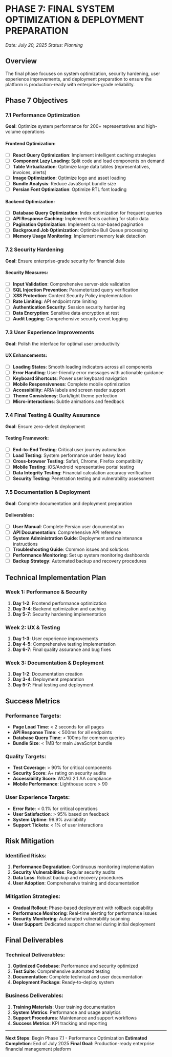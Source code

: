 # PHASE 7: FINAL SYSTEM OPTIMIZATION & DEPLOYMENT PREPARATION
*Date: July 20, 2025*
*Status: Planning*

## Overview
The final phase focuses on system optimization, security hardening, user experience improvements, and deployment preparation to ensure the platform is production-ready with enterprise-grade reliability.

## Phase 7 Objectives

### 7.1 Performance Optimization
**Goal**: Optimize system performance for 200+ representatives and high-volume operations

#### Frontend Optimization:
- [ ] **React Query Optimization**: Implement intelligent caching strategies
- [ ] **Component Lazy Loading**: Split code and load components on demand  
- [ ] **Table Virtualization**: Optimize large data tables (representatives, invoices, alerts)
- [ ] **Image Optimization**: Optimize logo and asset loading
- [ ] **Bundle Analysis**: Reduce JavaScript bundle size
- [ ] **Persian Font Optimization**: Optimize RTL font loading

#### Backend Optimization:
- [ ] **Database Query Optimization**: Index optimization for frequent queries
- [ ] **API Response Caching**: Implement Redis caching for static data
- [ ] **Pagination Optimization**: Implement cursor-based pagination
- [ ] **Background Job Optimization**: Optimize Bull Queue processing
- [ ] **Memory Usage Monitoring**: Implement memory leak detection

### 7.2 Security Hardening
**Goal**: Ensure enterprise-grade security for financial data

#### Security Measures:
- [ ] **Input Validation**: Comprehensive server-side validation
- [ ] **SQL Injection Prevention**: Parameterized query verification
- [ ] **XSS Protection**: Content Security Policy implementation
- [ ] **Rate Limiting**: API endpoint rate limiting
- [ ] **Authentication Security**: Session security hardening
- [ ] **Data Encryption**: Sensitive data encryption at rest
- [ ] **Audit Logging**: Comprehensive security event logging

### 7.3 User Experience Improvements
**Goal**: Polish the interface for optimal user productivity

#### UX Enhancements:
- [ ] **Loading States**: Smooth loading indicators across all components
- [ ] **Error Handling**: User-friendly error messages with actionable guidance
- [ ] **Keyboard Shortcuts**: Power user keyboard navigation
- [ ] **Mobile Responsiveness**: Complete mobile optimization
- [ ] **Accessibility**: ARIA labels and screen reader support
- [ ] **Theme Consistency**: Dark/light theme perfection
- [ ] **Micro-interactions**: Subtle animations and feedback

### 7.4 Final Testing & Quality Assurance
**Goal**: Ensure zero-defect deployment

#### Testing Framework:
- [ ] **End-to-End Testing**: Critical user journey automation
- [ ] **Load Testing**: System performance under heavy load
- [ ] **Cross-browser Testing**: Safari, Chrome, Firefox compatibility
- [ ] **Mobile Testing**: iOS/Android representative portal testing
- [ ] **Data Integrity Testing**: Financial calculation accuracy verification
- [ ] **Security Testing**: Penetration testing and vulnerability assessment

### 7.5 Documentation & Deployment
**Goal**: Complete documentation and deployment preparation

#### Deliverables:
- [ ] **User Manual**: Complete Persian user documentation
- [ ] **API Documentation**: Comprehensive API reference
- [ ] **System Administration Guide**: Deployment and maintenance instructions
- [ ] **Troubleshooting Guide**: Common issues and solutions
- [ ] **Performance Monitoring**: Set up system monitoring dashboards
- [ ] **Backup Strategy**: Automated backup and recovery procedures

## Technical Implementation Plan

### Week 1: Performance & Security
1. **Day 1-2**: Frontend performance optimization
2. **Day 3-4**: Backend optimization and caching
3. **Day 5-7**: Security hardening implementation

### Week 2: UX & Testing
1. **Day 1-3**: User experience improvements
2. **Day 4-5**: Comprehensive testing implementation
3. **Day 6-7**: Final quality assurance and bug fixes

### Week 3: Documentation & Deployment
1. **Day 1-2**: Documentation creation
2. **Day 3-4**: Deployment preparation
3. **Day 5-7**: Final testing and deployment

## Success Metrics

### Performance Targets:
- **Page Load Time**: < 2 seconds for all pages
- **API Response Time**: < 500ms for all endpoints  
- **Database Query Time**: < 100ms for common queries
- **Bundle Size**: < 1MB for main JavaScript bundle

### Quality Targets:
- **Test Coverage**: > 90% for critical components
- **Security Score**: A+ rating on security audits
- **Accessibility Score**: WCAG 2.1 AA compliance
- **Mobile Performance**: Lighthouse score > 90

### User Experience Targets:
- **Error Rate**: < 0.1% for critical operations
- **User Satisfaction**: > 95% based on feedback
- **System Uptime**: 99.9% availability
- **Support Tickets**: < 1% of user interactions

## Risk Mitigation

### Identified Risks:
1. **Performance Degradation**: Continuous monitoring implementation
2. **Security Vulnerabilities**: Regular security audits
3. **Data Loss**: Robust backup and recovery procedures
4. **User Adoption**: Comprehensive training and documentation

### Mitigation Strategies:
- **Gradual Rollout**: Phase-based deployment with rollback capability
- **Performance Monitoring**: Real-time alerting for performance issues
- **Security Monitoring**: Automated vulnerability scanning
- **User Support**: Dedicated support channel during initial deployment

## Final Deliverables

### Technical Deliverables:
1. **Optimized Codebase**: Performance and security optimized
2. **Test Suite**: Comprehensive automated testing
3. **Documentation**: Complete technical and user documentation
4. **Deployment Package**: Ready-to-deploy system

### Business Deliverables:
1. **Training Materials**: User training documentation
2. **System Metrics**: Performance and usage analytics
3. **Support Procedures**: Maintenance and support workflows
4. **Success Metrics**: KPI tracking and reporting

---

**Next Steps**: Begin Phase 7.1 - Performance Optimization
**Estimated Completion**: End of July 2025
**Final Goal**: Production-ready enterprise financial management platform